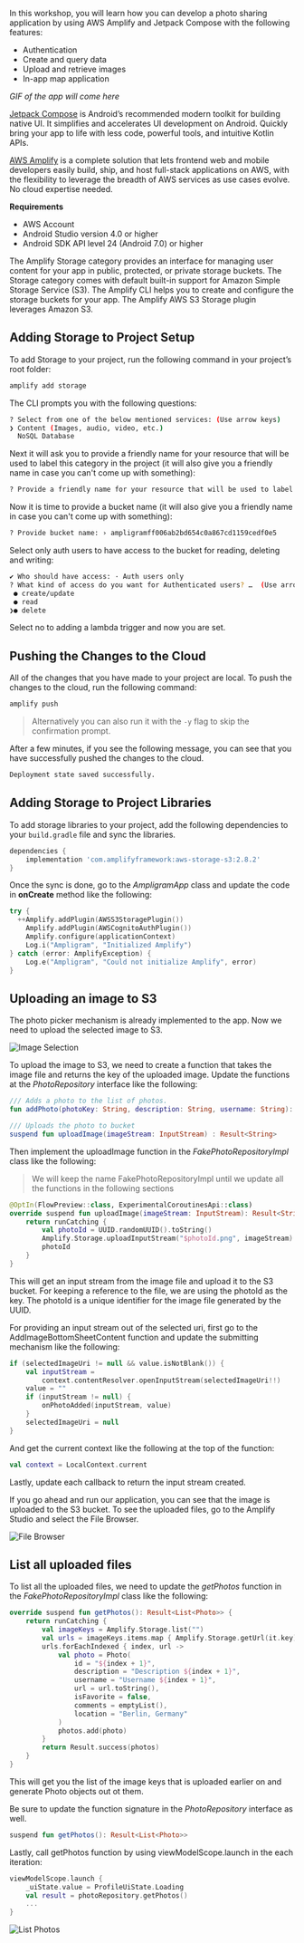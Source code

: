 In this workshop, you will learn how you can develop a photo sharing application by using AWS Amplify and Jetpack Compose with the following features:

- Authentication
- Create and query data
- Upload and retrieve images
- In-app map application

*GIF of the app will come here*

[Jetpack Compose](https://developer.android.com/jetpack/compose) is Android’s recommended modern toolkit for building native UI. It simplifies and accelerates UI development on Android. Quickly bring your app to life with less code, powerful tools, and intuitive Kotlin APIs.

[AWS Amplify](https://aws.amazon.com/amplify) is a complete solution that lets frontend web and mobile developers easily build, ship, and host full-stack applications on AWS, with the flexibility to leverage the breadth of AWS services as use cases evolve. No cloud expertise needed.

**Requirements**

- AWS Account
- Android Studio version 4.0 or higher
- Android SDK API level 24 (Android 7.0) or higher

The Amplify Storage category provides an interface for managing user content for your app in public, protected, or private storage buckets. The Storage category comes with default built-in support for Amazon Simple Storage Service (S3). The Amplify CLI helps you to create and configure the storage buckets for your app. The Amplify AWS S3 Storage plugin leverages Amazon S3.

## Adding Storage to Project Setup

To add Storage to your project, run the following command in your project’s root folder:

```bash
amplify add storage
```

The CLI prompts you with the following questions:

```bash
? Select from one of the below mentioned services: (Use arrow keys)
❯ Content (Images, audio, video, etc.) 
  NoSQL Database 
```

Next it will ask you to provide a friendly name for your resource that will be used to label this category in the project (it will also give you a friendly name in case you can't come up with something):

```bash
? Provide a friendly name for your resource that will be used to label this category in the project: › s320a9f80a
```

Now it is time to provide a bucket name (it will also give you a friendly name in case you can't come up with something):

```bash
? Provide bucket name: › ampligramff006ab2bd654c0a867cd1159cedf0e5
```

Select only auth users to have access to the bucket for reading, deleting and writing:

```bash 
✔ Who should have access: · Auth users only
? What kind of access do you want for Authenticated users? …  (Use arrow keys or type to filter)
 ● create/update
 ● read
❯● delete
```

Select no to adding a lambda trigger and now you are set.

## Pushing the Changes to the Cloud
All of the changes that you have made to your project are local. To push the changes to the cloud, run the following command:

```bash
amplify push
```

> Alternatively you can also run it with the `-y` flag to skip the confirmation prompt.

After a few minutes, if you see the following message, you can see that you have successfully pushed the changes to the cloud.

```bash
Deployment state saved successfully.
```

## Adding Storage to Project Libraries

To add storage libraries to your project, add the following dependencies to your `build.gradle` file and sync the libraries.

```groovy
dependencies {
    implementation 'com.amplifyframework:aws-storage-s3:2.8.2'
}
```

Once the sync is done, go to the *AmpligramApp* class and update the code in **onCreate** method like the following:

```kotlin
try { 
  ++Amplify.addPlugin(AWSS3StoragePlugin())
    Amplify.addPlugin(AWSCognitoAuthPlugin())
    Amplify.configure(applicationContext)
    Log.i("Ampligram", "Initialized Amplify")
} catch (error: AmplifyException) {
    Log.e("Ampligram", "Could not initialize Amplify", error)
}
```

## Uploading an image to S3

The photo picker mechanism is already implemented to the app. Now we need to upload the selected image to S3.

![Image Selection](/static/imageselection.png)

To upload the image to S3, we need to create a function that takes the image file and returns the key of the uploaded image. Update the functions at the *PhotoRepository* interface like the following:

```kotlin
/// Adds a photo to the list of photos.
fun addPhoto(photoKey: String, description: String, username: String): Result<Unit>

/// Uploads the photo to bucket
suspend fun uploadImage(imageStream: InputStream) : Result<String>
```

Then implement the uploadImage function in the *FakePhotoRepositoryImpl* class like the following:

> We will keep the name FakePhotoRepositoryImpl until we update all the functions in the following sections

```kotlin
@OptIn(FlowPreview::class, ExperimentalCoroutinesApi::class)
override suspend fun uploadImage(imageStream: InputStream): Result<String> {
    return runCatching {
        val photoId = UUID.randomUUID().toString()
        Amplify.Storage.uploadInputStream("$photoId.png", imageStream).result()
        photoId
    }
}
```

This will get an input stream from the image file and upload it to the S3 bucket. For keeping a reference to the file, we are using the photoId as the key. The photoId is a unique identifier for the image file generated by the UUID.

For providing an input stream out of the selected uri, first go to the AddImageBottomSheetContent function and update the submitting mechanism like the following:

```kotlin
if (selectedImageUri != null && value.isNotBlank()) {
    val inputStream =
        context.contentResolver.openInputStream(selectedImageUri!!)
    value = ""
    if (inputStream != null) {
        onPhotoAdded(inputStream, value)
    }
    selectedImageUri = null
}
```

And get the current context like the following at the top of the function:

```kotlin
val context = LocalContext.current
```

Lastly, update each callback to return the input stream created.

If you go ahead and run our application, you can see that the image is uploaded to the S3 bucket. To see the uploaded files, go to the Amplify Studio and select the File Browser.

![File Browser](/static/filebrowser.gif)

## List all uploaded files

To list all the uploaded files, we need to update the *getPhotos* function in the *FakePhotoRepositoryImpl* class like the following:

```kotlin
override suspend fun getPhotos(): Result<List<Photo>> {
    return runCatching {
        val imageKeys = Amplify.Storage.list("")
        val urls = imageKeys.items.map { Amplify.Storage.getUrl(it.key).url }
        urls.forEachIndexed { index, url ->
            val photo = Photo(
                id = "${index + 1}",
                description = "Description ${index + 1}",
                username = "Username ${index + 1}",
                url = url.toString(),
                isFavorite = false,
                comments = emptyList(),
                location = "Berlin, Germany"
            )
            photos.add(photo)
        }
        return Result.success(photos)
    }
}
```

This will get you the list of the image keys that is uploaded earlier on and generate Photo objects out ot them.

Be sure to update the function signature in the *PhotoRepository* interface as well.

```kotlin
suspend fun getPhotos(): Result<List<Photo>>
```

Lastly, call getPhotos function by using viewModelScope.launch in the each iteration:

```kotlin
viewModelScope.launch {
    _uiState.value = ProfileUiState.Loading
    val result = photoRepository.getPhotos()
    ...
}
```

![List Photos](/static/listofimages.png)